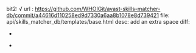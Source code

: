 bit2: √
url : https://github.com/WHOIGit/avast-skills-matcher-db/commit/a44616d110258ed9d7330a6aa8b1078e8d739421
file: api/skills_matcher_db/templates/base.html
desc: add an extra space
diff: 
-    <link rel="icon" href="{% static 'images/favicons/favicon.ico' %}" />
+  <link rel="icon" href="{% static 'images/favicons/favicon.ico' %}" />
